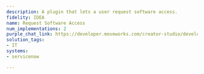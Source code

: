 ```yaml
---
description: A plugin that lets a user request software access.
fidelity: IDEA
name: Request Software Access
num_implementations: 2
purple_chat_link: https://developer.moveworks.com/creator-studio/developer-tools/purple-chat/?conversation=%7B%22startTimestamp%22%3A%2211%3A43+AM%22%2C%22messages%22%3A%5B%7B%22parts%22%3A%5B%7B%22richText%22%3A%22%3Cp%3EI+need+to+request+software+access%3C%2Fp%3E%22%7D%5D%2C%22role%22%3A%22user%22%7D%2C%7B%22parts%22%3A%5B%7B%22richText%22%3A%22%3Cp%3EI+can+help+with+that.+To+start%2C+what+software+do+you+need+access+to%3F%3C%2Fp%3E%22%7D%5D%2C%22role%22%3A%22assistant%22%7D%2C%7B%22parts%22%3A%5B%7B%22richText%22%3A%22%3Cp%3EAdobe%3C%2Fp%3E%22%7D%5D%2C%22role%22%3A%22user%22%7D%2C%7B%22parts%22%3A%5B%7B%22reasoningSteps%22%3A%5B%7B%22richText%22%3A%22Searching+for+%27Adobe%27+in+the+ServiceNow+software+catalog.%22%2C%22status%22%3A%22pending%22%7D%2C%7B%22richText%22%3A%22Found+multiple+matching+entries.%22%2C%22status%22%3A%22success%22%7D%5D%7D%2C%7B%22richText%22%3A%22%3Cp%3EI+found+a+few+different+Adobe+products+in+the+%3Cb%3EServiceNow%3C%2Fb%3E+catalog.+Which+software+are+you+looking+for%3F%3C%2Fp%3E%22%7D%2C%7B%22buttons%22%3A%5B%7B%22buttonText%22%3A%22Adobe+Photoshop%22%2C%22style%22%3A%22outlined%22%7D%2C%7B%22buttonText%22%3A%22Adobe+Illustrator%22%2C%22style%22%3A%22outlined%22%7D%2C%7B%22buttonText%22%3A%22Adobe+Acrobat+Pro%22%2C%22style%22%3A%22outlined%22%7D%5D%7D%5D%2C%22role%22%3A%22assistant%22%7D%2C%7B%22parts%22%3A%5B%7B%22richText%22%3A%22%3Cp%3EAdobe+Photoshop%3C%2Fp%3E%22%7D%5D%2C%22role%22%3A%22user%22%7D%2C%7B%22parts%22%3A%5B%7B%22richText%22%3A%22%3Cp%3EGot+it.+Next%2C+please+provide+a+business+justification+for+requesting+access+to+%3Cb%3EAdobe+Photoshop%3C%2Fb%3E.%3C%2Fp%3E%22%7D%5D%2C%22role%22%3A%22assistant%22%7D%2C%7B%22parts%22%3A%5B%7B%22richText%22%3A%22%3Cp%3EI+need+it+to+edit+images+for+the+new+marketing+campaign.%3C%2Fp%3E%22%7D%5D%2C%22role%22%3A%22user%22%7D%2C%7B%22parts%22%3A%5B%7B%22reasoningSteps%22%3A%5B%7B%22richText%22%3A%22Identifying+requester+based+on+current+user+login.%22%2C%22status%22%3A%22pending%22%7D%2C%7B%22richText%22%3A%22Requester+identified+as+%27Alex+Smith%27.%22%2C%22status%22%3A%22success%22%7D%5D%7D%2C%7B%22richText%22%3A%22%3Cp%3EOkay%2C+please+review+the+details+for+your+software+access+request+to+be+submitted+in+%3Cstrong%3EServiceNow%3C%2Fstrong%3E%3A%3C%2Fp%3E%3Cul%3E%3Cli%3E%3Cstrong%3ESoftware%3A%3C%2Fstrong%3E+Adobe+Photoshop%3C%2Fli%3E%3Cli%3E%3Cstrong%3ERequested+For%3A%3C%2Fstrong%3E+Alex+Smith%3C%2Fli%3E%3Cli%3E%3Cstrong%3EBusiness+Justification%3A%3C%2Fstrong%3E+I+need+it+to+edit+images+for+the+new+marketing+campaign.%3C%2Fli%3E%3C%2Ful%3E%3Cp%3EDoes+this+look+correct%3F%3C%2Fp%3E%22%7D%2C%7B%22buttons%22%3A%5B%7B%22buttonText%22%3A%22Submit+Request%22%2C%22style%22%3A%22filled%22%7D%2C%7B%22buttonText%22%3A%22Edit+Details%22%2C%22style%22%3A%22outlined%22%7D%2C%7B%22buttonText%22%3A%22Cancel%22%2C%22style%22%3A%22outlined%22%7D%5D%7D%5D%2C%22role%22%3A%22assistant%22%7D%2C%7B%22parts%22%3A%5B%7B%22richText%22%3A%22%3Cp%3ESubmit+Request%3C%2Fp%3E%22%7D%5D%2C%22role%22%3A%22user%22%7D%2C%7B%22parts%22%3A%5B%7B%22reasoningSteps%22%3A%5B%7B%22richText%22%3A%22%3Cp%3ECalling+ServiceNow+API+to+create+a+new+request...%3C%2Fp%3E%22%2C%22status%22%3A%22pending%22%7D%2C%7B%22richText%22%3A%22%3Cp%3ESuccessfully+created+ServiceNow+request.%3C%2Fp%3E%22%2C%22status%22%3A%22success%22%7D%5D%7D%2C%7B%22richText%22%3A%22%3Cp%3EI%27ve+submitted+your+access+request+for+Adobe+Photoshop.+You+can+track+the+status+using+the+ticket+below.%3C%2Fp%3E%22%7D%2C%7B%22citations%22%3A%5B%7B%22citationTitle%22%3A%22REQ0010027%22%2C%22connectorName%22%3A%22servicenow%22%7D%5D%7D%5D%2C%22role%22%3A%22assistant%22%7D%5D%7D
solution_tags:
- IT
systems:
- servicenow

---
```

